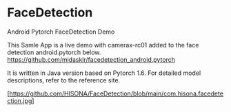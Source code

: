 # FaceDetection
Android Pytorch FaceDetection Demo

This Samle App is a live demo with camerax-rc01 added to the face detection android.pytorch below.
https://github.com/midasklr/facedetection_android.pytorch

It is written in Java version based on Pytorch 1.6. For detailed model descriptions, refer to the reference site.

[https://github.com/HISONA/FaceDetection/blob/main/com.hisona.facedetection.jpg]
